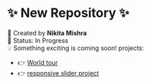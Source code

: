 
# ✨ New Repository ✨

🚀 Created by **Nikita Mishra**  
📌 Status: In Progress  
💡 Something exciting is coming soon!
projects:
 - 👉 [World tour](https://world1211.netlify.app/)
 - 👉 [ responsive slider project](https://slider1212.netlify.app/)
